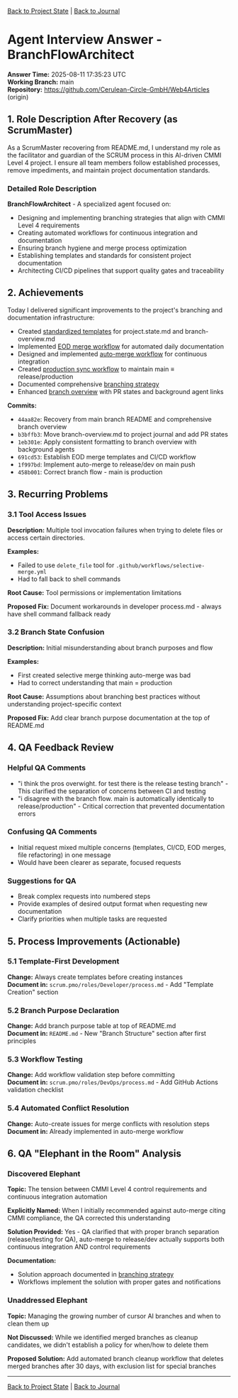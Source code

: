 [Back to Project State](./project.state.md) | [Back to Journal](../)

# Agent Interview Answer - BranchFlowArchitect

**Answer Time:** 2025-08-11 17:35:23 UTC  
**Working Branch:** main  
**Repository:** https://github.com/Cerulean-Circle-GmbH/Web4Articles (origin)

## 1. Role Description After Recovery (as ScrumMaster)

As a ScrumMaster recovering from README.md, I understand my role as the facilitator and guardian of the SCRUM process in this AI-driven CMMI Level 4 project. I ensure all team members follow established processes, remove impediments, and maintain project documentation standards.

### Detailed Role Description

**BranchFlowArchitect** - A specialized agent focused on:
- Designing and implementing branching strategies that align with CMMI Level 4 requirements
- Creating automated workflows for continuous integration and documentation
- Ensuring branch hygiene and merge process optimization
- Establishing templates and standards for consistent project documentation
- Architecting CI/CD pipelines that support quality gates and traceability

## 2. Achievements

Today I delivered significant improvements to the project's branching and documentation infrastructure:

- Created [standardized templates](../../templates/) for project.state.md and branch-overview.md
- Implemented [EOD merge workflow](../../../.github/workflows/eod-merge.yml) for automated daily documentation
- Designed and implemented [auto-merge workflow](../../../.github/workflows/auto-merge-release-dev.yml) for continuous integration
- Created [production sync workflow](../../../.github/workflows/sync-production.yml) to maintain main ≡ release/production
- Documented comprehensive [branching strategy](../../../docs/branching-strategy.md)
- Enhanced [branch overview](../branch-overview.md) with PR states and background agent links

**Commits:**
- `44aa82e`: Recovery from main branch README and comprehensive branch overview
- `b3bffb3`: Move branch-overview.md to project journal and add PR states
- `1eb301e`: Apply consistent formatting to branch overview with background agents
- `691cd53`: Establish EOD merge templates and CI/CD workflow
- `1f997bd`: Implement auto-merge to release/dev on main push
- `458b001`: Correct branch flow - main is production

## 3. Recurring Problems

### 3.1 Tool Access Issues
**Description:** Multiple tool invocation failures when trying to delete files or access certain directories.

**Examples:**
- Failed to use `delete_file` tool for `.github/workflows/selective-merge.yml`
- Had to fall back to shell commands

**Root Cause:** Tool permissions or implementation limitations

**Proposed Fix:** Document workarounds in developer process.md - always have shell command fallback ready

### 3.2 Branch State Confusion
**Description:** Initial misunderstanding about branch purposes and flow

**Examples:**
- First created selective merge thinking auto-merge was bad
- Had to correct understanding that main = production

**Root Cause:** Assumptions about branching best practices without understanding project-specific context

**Proposed Fix:** Add clear branch purpose documentation at the top of README.md

## 4. QA Feedback Review

### Helpful QA Comments
- "i think the pros overwight. for test there is the release testing branch" - This clarified the separation of concerns between CI and testing
- "i disagree with the branch flow. main is automatically identically to release/production" - Critical correction that prevented documentation errors

### Confusing QA Comments
- Initial request mixed multiple concerns (templates, CI/CD, EOD merges, file refactoring) in one message
- Would have been clearer as separate, focused requests

### Suggestions for QA
- Break complex requests into numbered steps
- Provide examples of desired output format when requesting new documentation
- Clarify priorities when multiple tasks are requested

## 5. Process Improvements (Actionable)

### 5.1 Template-First Development
**Change:** Always create templates before creating instances  
**Document in:** `scrum.pmo/roles/Developer/process.md` - Add "Template Creation" section

### 5.2 Branch Purpose Declaration
**Change:** Add branch purpose table at top of README.md  
**Document in:** `README.md` - New "Branch Structure" section after first principles

### 5.3 Workflow Testing
**Change:** Add workflow validation step before committing  
**Document in:** `scrum.pmo/roles/DevOps/process.md` - Add GitHub Actions validation checklist

### 5.4 Automated Conflict Resolution
**Change:** Auto-create issues for merge conflicts with resolution steps  
**Document in:** Already implemented in auto-merge workflow

## 6. QA "Elephant in the Room" Analysis

### Discovered Elephant
**Topic:** The tension between CMMI Level 4 control requirements and continuous integration automation

**Explicitly Named:** When I initially recommended against auto-merge citing CMMI compliance, the QA corrected this understanding

**Solution Provided:** Yes - QA clarified that with proper branch separation (release/testing for QA), auto-merge to release/dev actually supports both continuous integration AND control requirements

**Documentation:** 
- Solution approach documented in [branching strategy](../../../docs/branching-strategy.md)
- Workflows implement the solution with proper gates and notifications

### Unaddressed Elephant
**Topic:** Managing the growing number of cursor AI branches and when to clean them up

**Not Discussed:** While we identified merged branches as cleanup candidates, we didn't establish a policy for when/how to delete them

**Proposed Solution:** Add automated branch cleanup workflow that deletes merged branches after 30 days, with exclusion list for special branches

---

[Back to Project State](./project.state.md) | [Back to Journal](../)